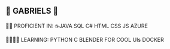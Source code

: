 ## 🐗 GABRIELS 🦍

💪💪 PROFICIENT IN:
☕JAVA
SQL
C#
HTML
CSS
JS
AZURE

👨‍🏫👨‍🏫 LEARNING:
PYTHON
C
BLENDER FOR COOL UIs
DOCKER
